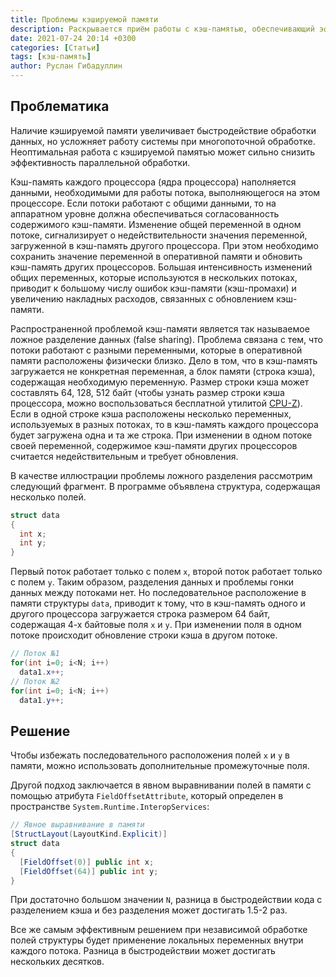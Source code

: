 ```yaml
---
title: Проблемы кэшируемой памяти
description: Раскрывается приём работы с кэш-памятью, обеспечивающий эффективную работу приложения по критерию быстродействия в многопоточном сценарии.
date: 2021-07-24 20:14 +0300
categories: [Статьи]
tags: [кэш-память]
author: Руслан Гибадуллин
---
```

## Проблематика

Наличие кэшируемой памяти увеличивает быстродействие обработки данных, но усложняет работу системы при многопоточной обработке. Неоптимальная работа с кэшируемой памятью может сильно снизить эффективность параллельной обработки.

Кэш-память каждого процессора (ядра процессора) наполняется данными, необходимыми для работы потока, выполняющегося на этом процессоре. Если потоки работают с общими данными, то на аппаратном уровне должна обеспечиваться согласованность содержимого кэш-памяти. Изменение общей переменной в одном потоке, сигнализирует о недействительности значения переменной, загруженной в кэш-память другого процессора. При этом необходимо сохранить значение переменной в оперативной памяти и обновить кэш-память других процессоров. Большая интенсивность изменений общих переменных, которые используются в нескольких потоках, приводит к большому числу ошибок кэш-памяти (кэш-промахи) и увеличению накладных расходов, связанных с обновлением кэш-памяти.

Распространенной проблемой кэш-памяти является так называемое ложное разделение данных (false sharing). Проблема связана с тем, что потоки работают с разными переменными, которые в оперативной памяти расположены физически близко. Дело в том, что в кэш-память загружается не конкретная переменная, а блок памяти (строка кэша), содержащая необходимую переменную. Размер строки кэша может составлять 64, 128, 512 байт (чтобы узнать размер строки кэша процессора, можно воспользоваться бесплатной утилитой [CPU-Z](https://www.cpuid.com/softwares/cpu-z.html)). Если в одной строке кэша расположены несколько переменных, используемых в разных потоках, то в кэш-память каждого процессора будет загружена одна и та же строка. При изменении в одном потоке своей переменной, содержимое кэш-памяти других процессоров считается недействительным и требует обновления.

В качестве иллюстрации проблемы ложного разделения рассмотрим следующий фрагмент. В программе объявлена структура, содержащая несколько полей.

```csharp
struct data 
{
  int x;
  int y;
}
```

Первый поток работает только с полем `x`, второй поток работает только с полем `y`. Таким образом, разделения данных и проблемы гонки данных между потоками нет. Но последовательное расположение в памяти структуры `data`, приводит к тому, что в кэш-память одного и другого процессора загружается строка размером 64 байт, содержащая 4-х байтовые поля `x` и `y`. При изменении поля в одном потоке происходит обновление строки кэша в другом потоке.

```csharp
// Поток №1
for(int i=0; i<N; i++)
  data1.x++; 
// Поток №2
for(int i=0; i<N; i++)
  data1.y++;
```

## Решение

Чтобы избежать последовательного расположения полей `x` и `y` в памяти, можно использовать дополнительные промежуточные поля.

Другой подход заключается в явном выравнивании полей в памяти с помощью атрибута `FieldOffsetAttribute`, который определен в пространстве `System.Runtime.InteropServices`:

```csharp
// Явное выравнивание в памяти
[StructLayout(LayoutKind.Explicit)] 
struct data 
{
  [FieldOffset(0)] public int x; 
  [FieldOffset(64)] public int y; 
}
```

При достаточно большом значении `N`, разница в быстродействии кода с разделением кэша и без разделения может достигать 1.5-2 раз. 

Все же самым эффективным решением при независимой обработке полей структуры будет применение локальных переменных внутри каждого потока. Разница в быстродействии может достигать нескольких десятков.
